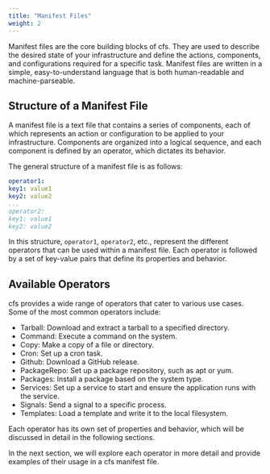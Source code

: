 ```yaml
---
title: "Manifest Files"
weight: 2
---
```


Manifest files are the core building blocks of cfs. They are used to describe the desired state of your infrastructure and define the actions, components, and configurations required for a specific task. Manifest files are written in a simple, easy-to-understand language that is both human-readable and machine-parseable.

## Structure of a Manifest File

A manifest file is a text file that contains a series of components, each of which represents an action or configuration to be applied to your infrastructure. Components are organized into a logical sequence, and each component is defined by an operator, which dictates its behavior.

The general structure of a manifest file is as follows:

```yaml
operator1:
key1: value1
key2: value2
...
operator2:
key1: value1
key2: value2
```


In this structure, `operator1`, `operator2`, etc., represent the different operators that can be used within a manifest file. Each operator is followed by a set of key-value pairs that define its properties and behavior.

## Available Operators

cfs provides a wide range of operators that cater to various use cases. Some of the most common operators include:

- Tarball: Download and extract a tarball to a specified directory.
- Command: Execute a command on the system.
- Copy: Make a copy of a file or directory.
- Cron: Set up a cron task.
- Github: Download a GitHub release.
- PackageRepo: Set up a package repository, such as apt or yum.
- Packages: Install a package based on the system type.
- Services: Set up a service to start and ensure the application runs with the service.
- Signals: Send a signal to a specific process.
- Templates: Load a template and write it to the local filesystem.

Each operator has its own set of properties and behavior, which will be discussed in detail in the following sections.

In the next section, we will explore each operator in more detail and provide examples of their usage in a cfs manifest file.
